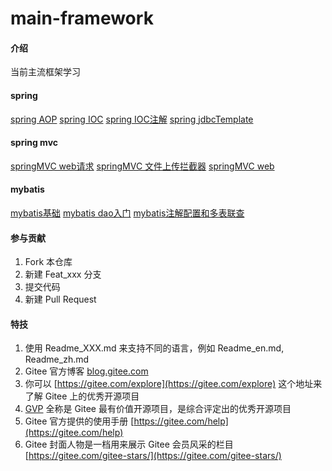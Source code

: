 # main-framework

#### 介绍
当前主流框架学习

#### spring
[spring AOP](spring/spring-aop)
[spring IOC](spring/spring-ioc)
[spring IOC注解](spring/spring-ioc-anno)
[spring jdbcTemplate](spring/spring-jdbc-template)

#### spring mvc
[springMVC web请求](springmvc/springmvc-web-request)
[springMVC 文件上传拦截器](springmvc/springmvc-web-upload-interceptor)
[springMVC web](springmvc/springmvc-web)

#### mybatis
[mybatis基础](mybatis/mybatis-base)
[mybatis dao入门](mybatis/mybatis-dao-learn)
[mybatis注解配置和多表联查](mybatis/mybatis-anno-multi)

#### 参与贡献

1.  Fork 本仓库
2.  新建 Feat_xxx 分支
3.  提交代码
4.  新建 Pull Request


#### 特技

1.  使用 Readme\_XXX.md 来支持不同的语言，例如 Readme\_en.md, Readme\_zh.md
2.  Gitee 官方博客 [blog.gitee.com](https://blog.gitee.com)
3.  你可以 [https://gitee.com/explore](https://gitee.com/explore) 这个地址来了解 Gitee 上的优秀开源项目
4.  [GVP](https://gitee.com/gvp) 全称是 Gitee 最有价值开源项目，是综合评定出的优秀开源项目
5.  Gitee 官方提供的使用手册 [https://gitee.com/help](https://gitee.com/help)
6.  Gitee 封面人物是一档用来展示 Gitee 会员风采的栏目 [https://gitee.com/gitee-stars/](https://gitee.com/gitee-stars/)
